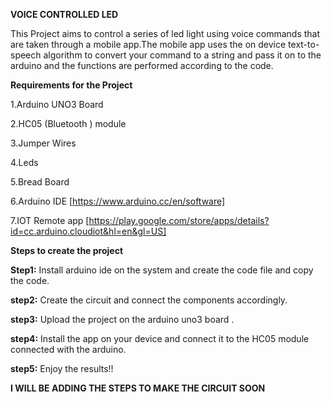 **VOICE CONTROLLED LED**


This Project aims to control a series of led light using voice commands that are taken through a mobile app.The mobile app uses the on device text-to-speech algorithm to convert your command
to a string and pass it on to the arduino and the functions are performed according to the code.

**Requirements for the Project**

1.Arduino UNO3 Board

2.HC05 (Bluetooth ) module

3.Jumper Wires

4.Leds

5.Bread Board

6.Arduino IDE [https://www.arduino.cc/en/software]

7.IOT Remote app [https://play.google.com/store/apps/details?id=cc.arduino.cloudiot&hl=en&gl=US]





**Steps to create the project**


**Step1:** Install arduino ide on the system and create the code file and copy the code.

**step2:** Create the circuit and connect the components accordingly.

**step3:**  Upload the project on the arduino uno3 board .

**step4:**  Install the app on your device and connect it to the HC05 module connected with the arduino.

**step5:** Enjoy the results!!


**I WILL BE ADDING THE STEPS TO MAKE THE CIRCUIT SOON**
